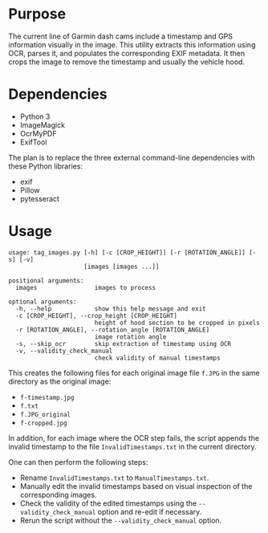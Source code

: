 # Purpose

The current line of Garmin dash cams include a timestamp and GPS information visually in the image.
This utility extracts this information using OCR, parses it, and populates the corresponding EXIF metadata.
It then crops the image to remove the timestamp and usually the vehicle hood.

# Dependencies

- Python 3
- ImageMagick
- OcrMyPDF
- ExifTool

The plan is to replace the three external command-line dependencies with these Python libraries:

- exif
- Pillow
- pytesseract

# Usage

```
usage: tag_images.py [-h] [-c [CROP_HEIGHT]] [-r [ROTATION_ANGLE]] [-s] [-v]
                     [images [images ...]]

positional arguments:
  images                images to process

optional arguments:
  -h, --help            show this help message and exit
  -c [CROP_HEIGHT], --crop_height [CROP_HEIGHT]
                        height of hood section to be cropped in pixels
  -r [ROTATION_ANGLE], --rotation_angle [ROTATION_ANGLE]
                        image rotation angle
  -s, --skip_ocr        skip extraction of timestamp using OCR
  -v, --validity_check_manual
                        check validity of manual timestamps
```

This creates the following files for each original image file `f.JPG` in the same directory as the original image:

- `f-timestamp.jpg`
- `f.txt`
- `f.JPG_original`
- `f-cropped.jpg`

In addition, for each image where the OCR step fails, the script appends the invalid timestamp to
the file `InvalidTimestamps.txt` in the current directory.

One can then perform the following steps:

- Rename `InvalidTimestamps.txt` to `ManualTimestamps.txt`. 
- Manually edit the invalid timestamps based on visual inspection of the corresponding images.
- Check the validity of the edited timestamps using the `--validity_check_manual` option and re-edit if necessary.
- Rerun the script without the `--validity_check_manual` option.
